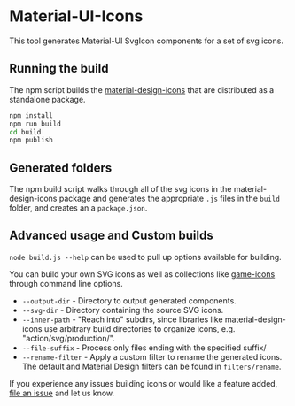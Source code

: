 # Material-UI-Icons

This tool generates Material-UI SvgIcon components for a set of svg icons.

## Running the build
The npm script builds the [material-design-icons](https://github.com/google/material-design-icons)
that are distributed as a standalone package.

```sh
npm install
npm run build
cd build
npm publish
```

## Generated folders
The npm build script walks through all of the svg icons in the material-design-icons package
 and generates the appropriate `.js` files in the `build` folder, and creates an a `package.json`.

## Advanced usage and Custom builds

`node build.js --help` can be used to pull up options available for building.

You can build your own SVG icons as well as collections like [game-icons](http://game-icons.net/)
through command line options.

* `--output-dir` - Directory to output generated components.
* `--svg-dir` - Directory containing the source SVG icons.
* `--inner-path` - "Reach into" subdirs, since libraries like material-design-icons
  use arbitrary build directories to organize icons, e.g. "action/svg/production/".
* `--file-suffix` - Process only files ending with the specified suffix/
* `--rename-filter`  - Apply a custom filter to rename the generated icons.
  The default and Material Design filters can be found in `filters/rename`.

If you experience any issues building icons or would like a feature added,
[file an issue](https://github.com/callemall/material-ui/issues) and let us
know.
